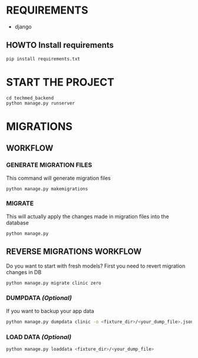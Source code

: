 # REQUIREMENTS
* django

## HOWTO Install requirements
```shell
pip install requirements.txt
```

# START THE PROJECT
```shell
cd techmed_backend
python manage.py runserver
```

# MIGRATIONS

## WORKFLOW

### GENERATE MIGRATION FILES
This command will generate migration files
```shell
python manage.py makemigrations
```

### MIGRATE
This will actually apply the changes made in migration files into the database
```shell
python manage.py 
```

## REVERSE MIGRATIONS WORKFLOW
Do you want to start with fresh models? First you need to revert migration changes in DB
```bash
python manage.py migrate clinic zero
```

### DUMPDATA *(Optional)*
If you want to backup your app data
```bash
python manage.py dumpdata clinic -o <fixture_dir>/<your_dump_file>.json.gz
```

### LOAD DATA *(Optional)*
```bash
python manage.py loaddata <fixture_dir>/<your_dump_file>
```